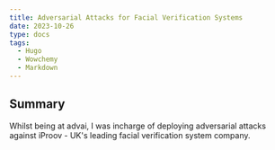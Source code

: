 ```yaml
---
title: Adversarial Attacks for Facial Verification Systems
date: 2023-10-26
type: docs
tags:
  - Hugo
  - Wowchemy
  - Markdown
---
```



## Summary

Whilst being at advai, I was incharge of deploying adversarial attacks against iProov - UK's leading facial verification system company.